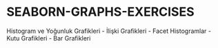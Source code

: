 # SEABORN-GRAPHS-EXERCISES
Histogram ve Yoğunluk Grafikleri - İlişki Grafikleri - Facet Histogramlar - Kutu Grafikleri - Bar Grafikleri
